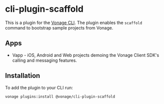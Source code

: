 # cli-plugin-scaffold

This is a plugin for the [Vonage CLI](https://github.com/Vonage/vonage-cli). The plugin enables the `scaffold` command to bootstrap sample projects from Vonage.

## Apps

* Vapp - iOS, Android and Web projects demoing the Vonage Client SDK's calling and messaging features.

## Installation

To add the plugin to your CLI run:

```sh
vonage plugins:install @vonage/cli-plugin-scaffold
```
